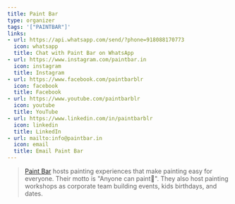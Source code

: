 ```yaml
---
title: Paint Bar
type: organizer
tags: '["PAINTBAR"]'
links:
- url: https://api.whatsapp.com/send/?phone=918088170773
  icon: whatsapp
  title: Chat with Paint Bar on WhatsApp
- url: https://www.instagram.com/paintbar.in
  icon: instagram
  title: Instagram
- url: https://www.facebook.com/paintbarblr
  icon: facebook
  title: Facebook
- url: https://www.youtube.com/paintbarblr
  icon: youtube
  title: YouTube
- url: https://www.linkedin.com/in/paintbarblr
  icon: linkedin
  title: LinkedIn
- url: mailto:info@paintbar.in
  icon: email
  title: Email Paint Bar
--- 
```


> [Paint Bar](https://www.paintbar.in) hosts painting experiences that make
  painting easy for everyone. Their motto is "Anyone can paint🎨". They also
  host painting workshops as corporate team building events, kids birthdays,
  and dates.
